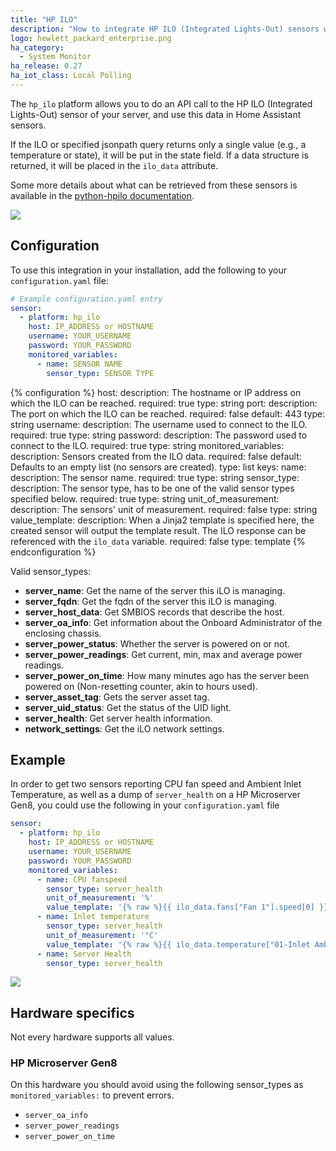 ```yaml
---
title: "HP ILO"
description: "How to integrate HP ILO (Integrated Lights-Out) sensors within Home Assistant."
logo: hewlett_packard_enterprise.png
ha_category:
  - System Monitor
ha_release: 0.27
ha_iot_class: Local Polling
---
```


The `hp_ilo` platform allows you to do an API call to the HP ILO (Integrated Lights-Out) sensor of your server, and use this data in Home Assistant sensors.

If the ILO or specified jsonpath query returns only a single value (e.g., a temperature or state), it will be put in the state field. If a data structure is returned, it will be placed in the `ilo_data` attribute.

Some more details about what can be retrieved from these sensors is available in the [python-hpilo documentation](https://seveas.github.io/python-hpilo/).

<p class='img'>
  <img src='{{site_root}}/images/screenshots/hp_ilo.png' />
</p>

## Configuration

To use this integration in your installation, add the following to your `configuration.yaml` file:

```yaml
# Example configuration.yaml entry
sensor:
  - platform: hp_ilo
    host: IP_ADDRESS or HOSTNAME
    username: YOUR_USERNAME
    password: YOUR_PASSWORD
    monitored_variables:
      - name: SENSOR NAME
        sensor_type: SENSOR TYPE
```

{% configuration %}
host:
  description: The hostname or IP address on which the ILO can be reached.
  required: true
  type: string
port:
  description: The port on which the ILO can be reached.
  required: false
  default: 443
  type: string
username:
  description: The username used to connect to the ILO.
  required: true
  type: string
password:
  description: The password used to connect to the ILO.
  required: true
  type: string
monitored_variables:
  description: Sensors created from the ILO data.
  required: false
  default: Defaults to an empty list (no sensors are created).
  type: list
  keys:
    name:
      description: The sensor name.
      required: true
      type: string
    sensor_type:
      description: The sensor type, has to be one of the valid sensor types specified below.
      required: true
      type: string
    unit_of_measurement:
      description: The sensors' unit of measurement.
      required: false
      type: string
    value_template:
      description: When a Jinja2 template is specified here, the created sensor will output the template result. The ILO response can be referenced with the `ilo_data` variable.
      required: false
      type: template
{% endconfiguration %}

Valid sensor_types:
- **server_name**: Get the name of the server this iLO is managing.
- **server_fqdn**: Get the fqdn of the server this iLO is managing.
- **server_host_data**: Get SMBIOS records that describe the host.
- **server_oa_info**: Get information about the Onboard Administrator of the enclosing chassis.
- **server_power_status**: Whether the server is powered on or not.
- **server_power_readings**: Get current, min, max and average power readings.
- **server_power_on_time**: How many minutes ago has the server been powered on (Non-resetting counter, akin to hours used).
- **server_asset_tag**: Gets the server asset tag.
- **server_uid_status**: Get the status of the UID light.
- **server_health**: Get server health information.
- **network_settings**: Get the iLO network settings.

## Example

In order to get two sensors reporting CPU fan speed and Ambient Inlet Temperature, as well as a dump of `server_health` on a HP Microserver Gen8, you could use the following in your `configuration.yaml` file

```yaml
sensor:
  - platform: hp_ilo
    host: IP_ADDRESS or HOSTNAME
    username: YOUR_USERNAME
    password: YOUR_PASSWORD
    monitored_variables:
      - name: CPU fanspeed
        sensor_type: server_health
        unit_of_measurement: '%'
        value_template: '{% raw %}{{ ilo_data.fans["Fan 1"].speed[0] }}{% endraw %}'
      - name: Inlet temperature
        sensor_type: server_health
        unit_of_measurement: '°C'
        value_template: '{% raw %}{{ ilo_data.temperature["01-Inlet Ambient"].currentreading[0] }}{% endraw %}'
      - name: Server Health
        sensor_type: server_health

```

<p class='img'>
  <img src='{{site_root}}/images/screenshots/hp_ilo_sensors.png' />
</p>

## Hardware specifics

<div class='note warning'>
Not every hardware supports all values.
</div>

### HP Microserver Gen8

On this hardware you should avoid using the following sensor_types as `monitored_variables:` to prevent errors.

- `server_oa_info`
- `server_power_readings`
- `server_power_on_time`

